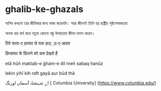 # ghalib-ke-ghazals
গালিব কখনো তার জীবিকার জন্য কাজ করেননি। সারা জীবনই তিনি হয় রাষ্ট্রীয় পৃষ্ঠপোষকতায় 

অথবা ধার কর্য করে নতুবা কোনো বন্ধু উদারতায় জীবন যাপন করেন।

तिरे सरव-ए क़ामत से यक क़द््द-ए आदम

क़ियामत के फ़ितने को कम देखते हैं

etā hūñ maktab-e ġham-e dil meñ sabaq hanūz

lekin yihī kih raft gayā aur būd thā

اے شہنشاہ آسماں اورنگ
[ Columbia University] (https://www.columbia.edu/)
